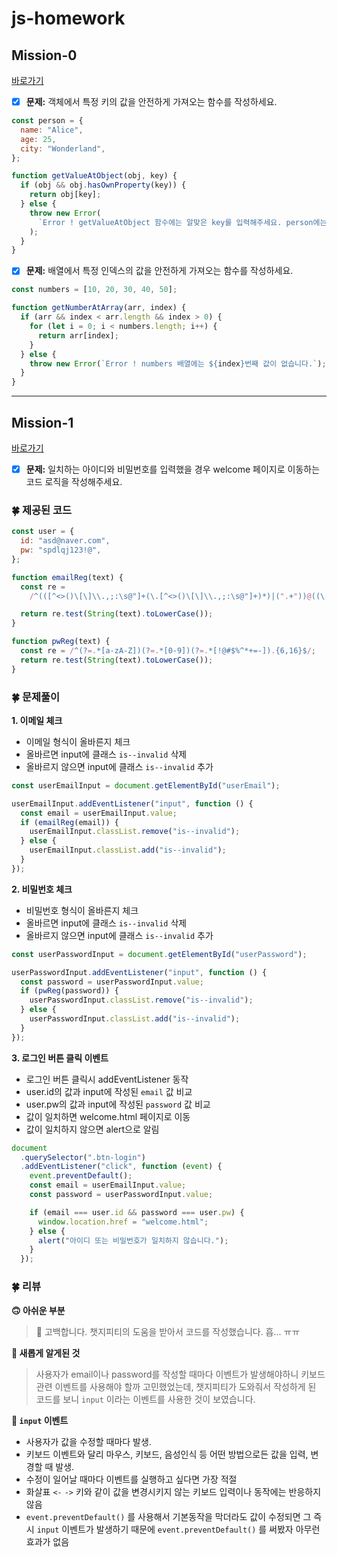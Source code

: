 # js-homework

## Mission-0

[바로가기](https://github.com/hammadam/js-homework/blob/main/mission01/naver_login/js/main.js)

- [x] **문제:** 객체에서 특정 키의 값을 안전하게 가져오는 함수를 작성하세요.

```javascript
const person = {
  name: "Alice",
  age: 25,
  city: "Wonderland",
};

function getValueAtObject(obj, key) {
  if (obj && obj.hasOwnProperty(key)) {
    return obj[key];
  } else {
    throw new Error(
      `Error ! getValueAtObject 함수에는 알맞은 key를 입력해주세요. person에는 ${key}의 값이 없습니다.`
    );
  }
}
```

- [x] **문제:** 배열에서 특정 인덱스의 값을 안전하게 가져오는 함수를 작성하세요.

```javascript
const numbers = [10, 20, 30, 40, 50];

function getNumberAtArray(arr, index) {
  if (arr && index < arr.length && index > 0) {
    for (let i = 0; i < numbers.length; i++) {
      return arr[index];
    }
  } else {
    throw new Error(`Error ! numbers 배열에는 ${index}번째 값이 없습니다.`);
  }
}
```

---

## Mission-1

[바로가기](https://github.com/hammadam/js-homework/blob/main/mission01/naver_login/js/main.js)

- [x] **문제:** 일치하는 아이디와 비밀번호를 입력했을 경우 welcome 페이지로 이동하는 코드 로직을 작성해주세요.

### 🍀 제공된 코드

```javascript
const user = {
  id: "asd@naver.com",
  pw: "spdlqj123!@",
};

function emailReg(text) {
  const re =
    /^(([^<>()\[\]\\.,;:\s@"]+(\.[^<>()\[\]\\.,;:\s@"]+)*)|(".+"))@((\[[0-9]{1,3}\.[0-9]{1,3}\.[0-9]{1,3}\.[0-9]{1,3}\])|(([a-zA-Z\-0-9]+\.)+[a-zA-Z]{2,}))$/;

  return re.test(String(text).toLowerCase());
}

function pwReg(text) {
  const re = /^(?=.*[a-zA-Z])(?=.*[0-9])(?=.*[!@#$%^*+=-]).{6,16}$/;
  return re.test(String(text).toLowerCase());
}
```

### 🍀 문제풀이

**1. 이메일 체크**

- 이메일 형식이 올바른지 체크
- 올바르면 input에 클래스 `is--invalid` 삭제
- 올바르지 않으면 input에 클래스 `is--invalid` 추가

```javascript
const userEmailInput = document.getElementById("userEmail");

userEmailInput.addEventListener("input", function () {
  const email = userEmailInput.value;
  if (emailReg(email)) {
    userEmailInput.classList.remove("is--invalid");
  } else {
    userEmailInput.classList.add("is--invalid");
  }
});
```

**2. 비밀번호 체크**

- 비밀번호 형식이 올바른지 체크
- 올바르면 input에 클래스 `is--invalid` 삭제
- 올바르지 않으면 input에 클래스 `is--invalid` 추가

```javascript
const userPasswordInput = document.getElementById("userPassword");

userPasswordInput.addEventListener("input", function () {
  const password = userPasswordInput.value;
  if (pwReg(password)) {
    userPasswordInput.classList.remove("is--invalid");
  } else {
    userPasswordInput.classList.add("is--invalid");
  }
});
```

**3. 로그인 버튼 클릭 이벤트**

- 로그인 버튼 클릭시 addEventListener 동작
- user.id의 값과 input에 작성된 `email` 값 비교
- user.pw의 값과 input에 작성된 `password` 값 비교
- 값이 일치하면 welcome.html 페이지로 이동
- 값이 일치하지 않으면 alert으로 알림

```javascript
document
  .querySelector(".btn-login")
  .addEventListener("click", function (event) {
    event.preventDefault();
    const email = userEmailInput.value;
    const password = userPasswordInput.value;

    if (email === user.id && password === user.pw) {
      window.location.href = "welcome.html";
    } else {
      alert("아이디 또는 비밀번호가 일치하지 않습니다.");
    }
  });
```

### 🍀 리뷰

**🙃 아쉬운 부분**

> 🥲 고백합니다. 챗지피티의 도움을 받아서 코드를 작성했습니다. 흡... ㅠㅠ

**🤔 새롭게 알게된 것**

> 사용자가 email이나 password를 작성할 때마다 이벤트가 발생해야하니 키보드 관련 이벤트를 사용해야 할까 고민했었는데, 챗지피티가 도와줘서 작성하게 된 코드를 보니 `input` 이라는 이벤트를 사용한 것이 보였습니다.

**🧐 `input` 이벤트**

- 사용자가 값을 수정할 때마다 발생.
- 키보드 이벤트와 달리 마우스, 키보드, 음성인식 등 어떤 방법으로든 값을 입력, 변경할 때 발생.
- 수정이 일어날 때마다 이벤트를 실행하고 싶다면 가장 적절
- 화살표 `<-` `->` 키와 같이 값을 변경시키지 않는 키보드 입력이나 동작에는 반응하지 않음
- `event.preventDefault()` 를 사용해서 기본동작을 막더라도 값이 수정되면 그 즉시 `input` 이벤트가 발생하기 때문에 `event.preventDefault()` 를 써봤자 아무런 효과가 없음
